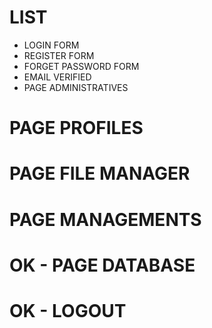 # LIST
-   LOGIN FORM
-   REGISTER FORM
-   FORGET PASSWORD FORM
-   EMAIL VERIFIED
-   PAGE ADMINISTRATIVES

# PAGE PROFILES
# PAGE FILE MANAGER
# PAGE MANAGEMENTS
# OK - PAGE DATABASE 
# OK - LOGOUT